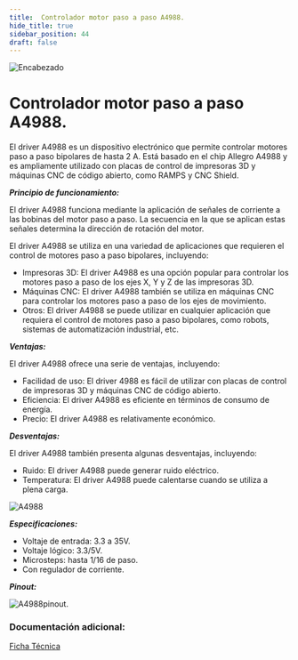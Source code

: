 ```yaml
---
title:  Controlador motor paso a paso A4988.
hide_title: true
sidebar_position: 44
draft: false
---
```

![Encabezado](https://firebasestorage.googleapis.com/v0/b/modulo-b3e1a.appspot.com/o/General%2Fimagenes%2Flogo%20sena%202.png?alt=media&token=f8400ade-f50e-4175-8ff1-d69a8bc9a180&_gl=1*1b8f15f*_ga*MTE3MTQwMjUxOS4xNjk2MjYzMDI3*_ga_CW55HF8NVT*MTY5NjI3NDM1NS4yLjEuMTY5NjI3NTE4My4zMS4wLjA.)


# **Controlador motor paso a paso A4988.**

El driver A4988 es un dispositivo electrónico que permite controlar motores paso a paso bipolares de hasta 2 A. Está basado en el chip Allegro A4988 y es ampliamente utilizado con placas de control de impresoras 3D y máquinas CNC de código abierto, como RAMPS y CNC Shield.

***Principio de funcionamiento:***

El driver A4988 funciona mediante la aplicación de señales de corriente a las bobinas del motor paso a paso. La secuencia en la que se aplican estas señales determina la dirección de rotación del motor.

El driver A4988 se utiliza en una variedad de aplicaciones que requieren el control de motores paso a paso bipolares, incluyendo:

- Impresoras 3D: El driver A4988 es una opción popular para controlar los motores paso a paso de los ejes X, Y y Z de las impresoras 3D.
- Máquinas CNC: El driver A4988 también se utiliza en máquinas CNC para controlar los motores paso a paso de los ejes de movimiento.
- Otros: El driver A4988 se puede utilizar en cualquier aplicación que requiera el control de motores paso a paso bipolares, como robots, sistemas de automatización industrial, etc.

***Ventajas:***

El driver A4988 ofrece una serie de ventajas, incluyendo:

- Facilidad de uso: El driver 4988 es fácil de utilizar con placas de control de impresoras 3D y máquinas CNC de código abierto.
- Eficiencia: El driver A4988 es eficiente en términos de consumo de energía.
- Precio: El driver A4988 es relativamente económico.

***Desventajas:***

El driver A4988 también presenta algunas desventajas, incluyendo:

- Ruido: El driver A4988 puede generar ruido eléctrico.
- Temperatura: El driver A4988 puede calentarse cuando se utiliza a plena carga.

![A4988](https://firebasestorage.googleapis.com/v0/b/modulo-b3e1a.appspot.com/o/General%2Fimagenes%2FRepositorio%2FA4988-Nueva.jpg?alt=media&token=44520e3a-ed85-41be-bda2-1198011e1e05)

***Especificaciones:***

- Voltaje de entrada: 3.3 a 35V.
- Voltaje lógico: 3.3/5V.
- Microsteps: hasta 1/16 de paso.
- Con regulador de corriente.

***Pinout:***

![A4988pinout](https://firebasestorage.googleapis.com/v0/b/modulo-b3e1a.appspot.com/o/General%2Fimagenes%2FRepositorio%2FA4988-pinout.png?alt=media&token=5157de9e-71e4-45b0-8602-5287d0d9e231).

### Documentación adicional:

[Ficha Técnica](https://firebasestorage.googleapis.com/v0/b/modulo-b3e1a.appspot.com/o/General%2Fimagenes%2FRepositorio%2FA4988.pdf?alt=media&token=d4133833-7058-44eb-882f-f6b3a2a1476f)